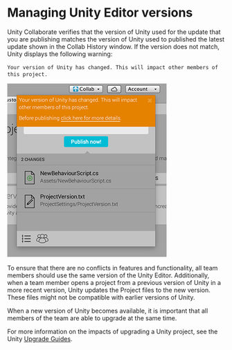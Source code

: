 # Managing Unity Editor versions

Unity Collaborate verifies that the version of Unity used for the update that you are publishing matches the version of Unity used to published the latest update shown in the Collab History window. If the version does not match, Unity displays the following warning:

    Your version of Unity has changed. This will impact other members of this project.

![](../uploads/Main/UnityCollaborateUpgradingEditor-Warning.png)

To ensure that there are no conflicts in features and functionality, all team members should use the same version of the Unity Editor. Additionally, when a team member opens a project from a previous version of Unity in a more recent version, Unity updates the Project files to the new version. These files might not be compatible with earlier versions of Unity.

When a new version of Unity becomes available, it is important that all members of the team are able to upgrade at the same time.


For more information on the impacts of upgrading a Unity project, see the Unity [Upgrade Guides](UpgradeGuides).